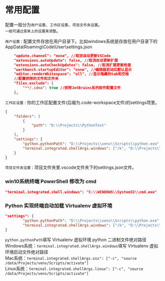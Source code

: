 # 常用配置

配置一般分为`用户设置`、`工作区设置`、`项目文件夹设置`。  
`一般可通过菜单上的设置来调整`。 

`用户设置：`配置文件存放在用户目录下。比如windows系统是存放在用户目录下的AppData\Roaming\Code\User\settings.json  
```json
    "update.channel": "none", //取消自动更新VSCode
    "extensions.autoUpdate": false, //取消自动更新扩展
    "extensions.autoCheckUpdates": false, //取消扩展更新检查
    "workbench.startupEditor": "none", //编辑器启动后默认显示
    "editor.renderWhitespace": "all", //显示隐藏的tab和空格
    //配置排除的文件和文件夹
    "files.exclude": {
        "**/.idea": true //排除JetBrains系列软件配置文件
    },
```

`工作区设置：`你的工作区配置文件(后缀为.code-workspace文件)的settings项里。
```json
{
	"folders": [
		{
			"path": "D:\\Projects\\PythonTest"
		}
	],
	"settings": {
		"python.pythonPath": "D:\\Projects\\venv\\Scripts\\python.exe",
		"terminal.integrated.shellArgs.windows": ["/k", "D:\\Projects\\venv\\Scripts\\activate.bat"]
	}
}
```

`项目文件夹设置：`项目文件夹里.vscode文件夹下的settings.json文件。

### win10系统终端 PowerShell 修改为 cmd

```json
"terminal.integrated.shell.windows": "C:\\WINDOWS\\System32\\cmd.exe"
```

### Python 实现终端自动加载 Virtualenv 虚拟环境

```json
"settings": {
		"python.pythonPath": "D:\\Projects\\venv\\Scripts\\python.exe",
		"terminal.integrated.shellArgs.windows": ["/k", "D:\\Projects\\venv\\Scripts\\activate.bat"]
}
```
`python.pythonPath`填写 Virtualenv 虚拟环境 python 二进制文件绝对路径  
Windows系统：`terminal.integrated.shellArgs.windows`填写 Virtualenv 虚拟环境启动文件绝对路径  
Mac系统：`terminal.integrated.shellArgs.osx": ["-c", "source /data/Projects/venv/Scripts/activate"]`  
Linux系统：`terminal.integrated.shellArgs.linux": ["-c", "source /data/Projects/venv/Scripts/activate"]`  
